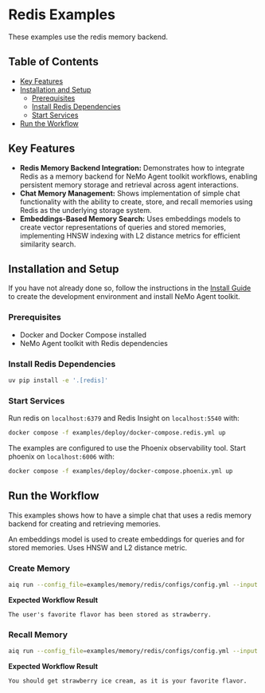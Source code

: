 <!--
SPDX-FileCopyrightText: Copyright (c) 2025, NVIDIA CORPORATION & AFFILIATES. All rights reserved.
SPDX-License-Identifier: Apache-2.0

Licensed under the Apache License, Version 2.0 (the "License");
you may not use this file except in compliance with the License.
You may obtain a copy of the License at

http://www.apache.org/licenses/LICENSE-2.0

Unless required by applicable law or agreed to in writing, software
distributed under the License is distributed on an "AS IS" BASIS,
WITHOUT WARRANTIES OR CONDITIONS OF ANY KIND, either express or implied.
See the License for the specific language governing permissions and
limitations under the License.
-->

# Redis Examples

These examples use the redis memory backend.

## Table of Contents

- [Key Features](#key-features)
- [Installation and Setup](#installation-and-setup)
  - [Prerequisites](#prerequisites)
  - [Install Redis Dependencies](#install-redis-dependencies)
  - [Start Services](#start-services)
- [Run the Workflow](#run-the-workflow)

## Key Features

- **Redis Memory Backend Integration:** Demonstrates how to integrate Redis as a memory backend for NeMo Agent toolkit workflows, enabling persistent memory storage and retrieval across agent interactions.
- **Chat Memory Management:** Shows implementation of simple chat functionality with the ability to create, store, and recall memories using Redis as the underlying storage system.
- **Embeddings-Based Memory Search:** Uses embeddings models to create vector representations of queries and stored memories, implementing HNSW indexing with L2 distance metrics for efficient similarity search.

## Installation and Setup

If you have not already done so, follow the instructions in the [Install Guide](../../../docs/source/quick-start/installing.md#install-from-source) to create the development environment and install NeMo Agent toolkit.

### Prerequisites

- Docker and Docker Compose installed
- NeMo Agent toolkit with Redis dependencies

### Install Redis Dependencies

```bash
uv pip install -e '.[redis]'
```

### Start Services

Run redis on `localhost:6379` and Redis Insight on `localhost:5540` with:

```bash
docker compose -f examples/deploy/docker-compose.redis.yml up
```

The examples are configured to use the Phoenix observability tool. Start phoenix on `localhost:6006` with:

```bash
docker compose -f examples/deploy/docker-compose.phoenix.yml up
```

## Run the Workflow

This examples shows how to have a simple chat that uses a redis memory backend for creating and retrieving memories.

An embeddings model is used to create embeddings for queries and for stored memories. Uses HNSW and L2 distance metric.

### Create Memory

```bash
aiq run --config_file=examples/memory/redis/configs/config.yml --input "my favorite flavor is strawberry"
```

**Expected Workflow Result**
```
The user's favorite flavor has been stored as strawberry.
```

### Recall Memory

```bash
aiq run --config_file=examples/memory/redis/configs/config.yml --input "what flavor of ice-cream should I get?"
```

**Expected Workflow Result**
```
You should get strawberry ice cream, as it is your favorite flavor.
```
